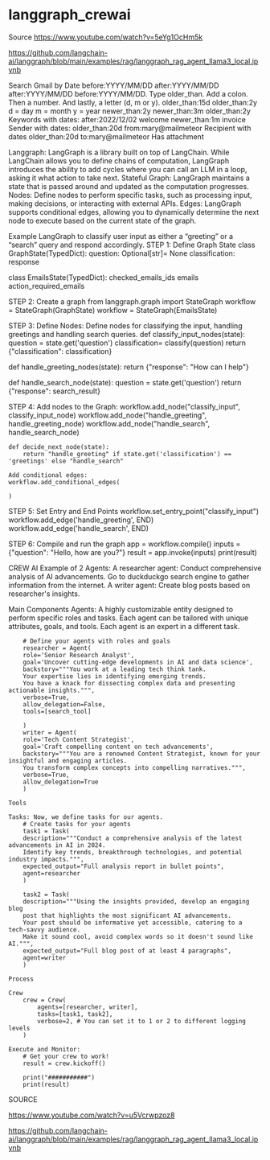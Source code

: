 # langgraph_crewai

Source https://www.youtube.com/watch?v=5eYg1OcHm5k

https://github.com/langchain-ai/langgraph/blob/main/examples/rag/langgraph_rag_agent_llama3_local.ipynb

Search Gmail by Date
before:YYYY/MM/DD 
after:YYYY/MM/DD
after:YYYY/MM/DD before:YYYY/MM/DD.
Type older_than. Add a colon. Then a number. And lastly, a letter (d, m or y).
older_than:15d
older_than:2y
d = day
m = month
y = year
newer_than:2y
newer_than:3m
older_than:2y
Keywords with dates:
    after:2022/12/02 welcome
    newer_than:1m invoice
Sender with dates:
    older_than:20d from:mary@mailmeteor
Recipient with dates
    older_than:20d to:mary@mailmeteor
    Has attachment 

Langgraph:
    LangGraph is a library built on top of LangChain.
    While LangChain allows you to define chains of computation, 
    LangGraph introduces the ability to add cycles where you can call an LLM in a loop, asking it what action to take next.
    Stateful Graph: 
        LangGraph maintains a state that is passed around and updated as the computation progresses.
    Nodes:
        Define nodes to perform specific tasks, such as processing input, making decisions, or interacting with external APIs.
    Edges:
        LangGraph supports conditional edges, allowing you to dynamically determine the next node to execute based on the current state of the graph.

Example LangGraph to classify user input as either a “greeting” or a “search” query and respond accordingly.
STEP 1: Define Graph State
class GraphState(TypedDict):
    question: Optional[str]= None
    classification: 
    response

class EmailsState(TypedDict):
    checked_emails_ids
    emails
    action_required_emails

STEP 2: Create a graph
from langgraph.graph import StateGraph
    workflow = StateGraph(GraphState)
    workflow = StateGraph(EmailsState)

STEP 3: Define Nodes:
Define nodes for classifying the input, handling greetings and handling search queries.
def classify_input_nodes(state):
    question = state.get('question')
    classification= classify(question)
    return {"classification": classification}

def handle_greeting_nodes(state):
    return {"response": "How can I help"}

def handle_search_node(state):
    question = state.get('question')
    return {"response": search_result}

STEP 4: Add nodes to the Graph:
    workflow.add_node("classify_input", classify_input_node)
    workflow.add_node("handle_greeting", handle_greeting_node)
    workflow.add_node("handle_search", handle_search_node)

    def decide_next_node(state):
        return "handle_greeting" if state.get('classification') == 'greetings' else "handle_search"

    Add conditional edges:
    workflow.add_conditional_edges(

    )
    

STEP 5: 
    Set Entry and End Points
    workflow.set_entry_point("classify_input")
    workflow.add_edge('handle_greeting', END)
    workflow.add_edge('handle_search', END)

STEP 6:
    Compile and run the graph
    app = workflow.compile()
    inputs = {"question": "Hello, how are you?"}
    result = app.invoke(inputs)
    print(result)




CREW AI
    Example of 2 Agents:
        A researcher agent:
            Conduct comprehensive analysis of AI advancements.
            Go to duckduckgo search engine to gather information from the internet.
        A writer agent:
            Create blog posts based on researcher's insights.

Main Components
    Agents:
        A highly customizable entity designed to perform specific roles and tasks.  Each agent can be tailored with unique attributes, goals, and tools. Each agent is an expert in a different task.

        # Define your agents with roles and goals
        researcher = Agent(
        role='Senior Research Analyst',
        goal='Uncover cutting-edge developments in AI and data science',
        backstory="""You work at a leading tech think tank.
        Your expertise lies in identifying emerging trends.
        You have a knack for dissecting complex data and presenting actionable insights.""",
        verbose=True,
        allow_delegation=False,
        tools=[search_tool]

        )
        writer = Agent(
        role='Tech Content Strategist',
        goal='Craft compelling content on tech advancements',
        backstory="""You are a renowned Content Strategist, known for your insightful and engaging articles.
        You transform complex concepts into compelling narratives.""",
        verbose=True,
        allow_delegation=True
        )

    Tools

    Tasks: Now, we define tasks for our agents.
        # Create tasks for your agents
        task1 = Task(
        description="""Conduct a comprehensive analysis of the latest advancements in AI in 2024.
        Identify key trends, breakthrough technologies, and potential industry impacts.""",
        expected_output="Full analysis report in bullet points",
        agent=researcher
        )

        task2 = Task(
        description="""Using the insights provided, develop an engaging blog
        post that highlights the most significant AI advancements.
        Your post should be informative yet accessible, catering to a tech-savvy audience.
        Make it sound cool, avoid complex words so it doesn't sound like AI.""",
        expected_output="Full blog post of at least 4 paragraphs",
        agent=writer
        )        

    Process

    Crew
        crew = Crew(
            agents=[researcher, writer],
            tasks=[task1, task2],
            verbose=2, # You can set it to 1 or 2 to different logging levels
        )      

    Execute and Monitor:
        # Get your crew to work!
        result = crew.kickoff()

        print("###########")
        print(result)     


SOURCE 

https://www.youtube.com/watch?v=u5Vcrwpzoz8


https://github.com/langchain-ai/langgraph/blob/main/examples/rag/langgraph_rag_agent_llama3_local.ipynb